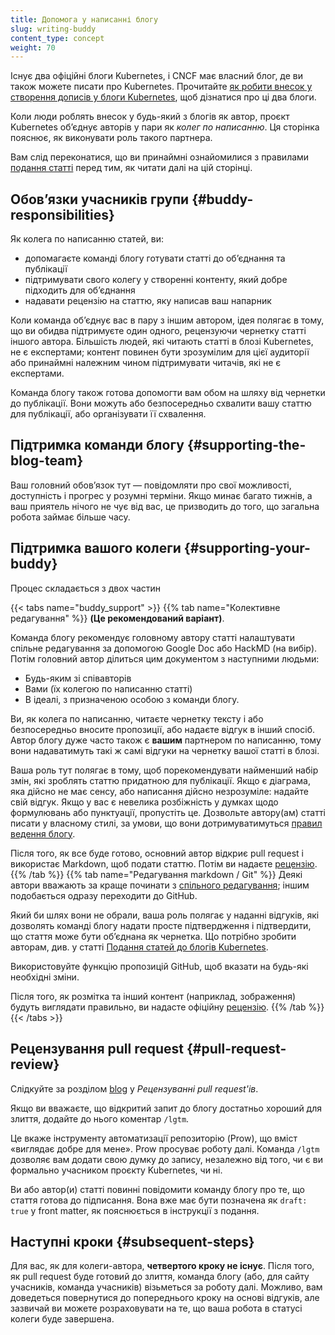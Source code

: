 ```yaml
---
title: Допомога у написанні блогу
slug: writing-buddy
content_type: concept
weight: 70
---
```


<!-- overview -->

Існує два офіційні блоги Kubernetes, і CNCF має власний блог, де ви також можете писати про Kubernetes. Прочитайте [як робити внесок у створення дописів у блоги Kubernetes](/docs/contribute/blog/), щоб дізнатися про ці два блоги.

Коли люди роблять внесок у будь-який з блогів як автор, проєкт Kubernetes обʼєднує авторів у пари як _колег по написанню_. Ця сторінка пояснює, як виконувати роль такого партнера.

Вам слід переконатися, що ви принаймні ознайомилися з правилами [подання статті](/docs/contribute/blog/submission/) перед тим, як читати далі на цій сторінці.

<!-- body -->

## Обовʼязки учасників групи {#buddy-responsibilities}

Як колега по написанню статей, ви:

* допомагаєте команді блогу готувати статті до обʼєднання та публікації
* підтримувати свого колегу у створенні контенту, який добре підходить для обʼєднання
* надавати рецензію на статтю, яку написав ваш напарник

Коли команда обʼєднує вас в пару з іншим автором, ідея полягає в тому, що ви обидва підтримуєте один одного, рецензуючи чернетку статті іншого автора. Більшість людей, які читають статті в блозі Kubernetes, не є експертами; контент повинен бути зрозумілим для цієї аудиторії або принаймні належним чином підтримувати читачів, які не є експертами.

Команда блогу також готова допомогти вам обом на шляху від чернетки до публікації. Вони можуть або безпосередньо схвалити вашу статтю для публікації, або організувати її схвалення.

## Підтримка команди блогу {#supporting-the-blog-team}

Ваш головний обовʼязок тут — повідомляти про свої можливості, доступність і прогрес у розумні терміни. Якщо минає багато тижнів, а ваш приятель нічого не чує від вас, це призводить до того, що загальна робота займає більше часу.

## Підтримка вашого колеги {#supporting-your-buddy}

Процес складається з двох частин

{{< tabs name="buddy_support" >}}
{{% tab name="Колективне редагування" %}}
**(Це рекомендований варіант)**.

Команда блогу рекомендує головному автору статті налаштувати спільне редагування за допомогою Google Doc або HackMD (на вибір). Потім головний автор ділиться цим документом з наступними людьми:

* Будь-яким зі співавторів
* Вами (їх колегою по написанню статті)
* В ідеалі, з призначеною особою з команди блогу.

Ви, як колега по написанню, читаєте чернетку тексту і або безпосередньо вносите пропозиції, або надаєте відгук в інший спосіб. Автор блогу дуже часто також є **вашим** партнером по написанню, тому вони надаватимуть такі ж самі відгуки на чернетку вашої статті в блозі.

Ваша роль тут полягає в тому, щоб порекомендувати найменший набір змін, які зроблять статтю придатною для публікації. Якщо є діаграма, яка дійсно не має сенсу, або написання дійсно незрозуміле: надайте свій відгук. Якщо у вас є невелика розбіжність у думках щодо формулювань або пунктуації, пропустіть це. Дозвольте автору(ам) статті писати у власному стилі, за умови, що вони дотримуватимуться [правил ведення блогу](/docs/contribute/blog/guidelines/).

Після того, як все буде готово, основний автор відкриє pull request і використає Markdown, щоб подати статтю. Потім ви надаєте [рецензію](#pull-request-review).
{{% /tab %}}
{{% tab name="Редагування markdown / Git" %}}
Деякі автори вважають за краще починати з [спільного редагування](#buddy-support-0); іншим подобається одразу переходити до GitHub.

Який би шлях вони не обрали, ваша роль полягає у наданні відгуків, які дозволять команді блогу надати просте підтвердження і підтвердити, що стаття може бути обʼєднана як чернетка. Що потрібно зробити авторам, див. у статті [Подання статей до блогів Kubernetes](/docs/contribute/blog/submission/).

Використовуйте функцію пропозицій GitHub, щоб вказати на будь-які необхідні зміни.

Після того, як розмітка та інший контент (наприклад, зображення) будуть виглядати правильно, ви надасте офіційну [рецензію](#pull-request-review).
{{% /tab %}}
{{< /tabs >}}

## Рецензування pull request {#pull-request-review}

Слідкуйте за розділом [blog](/docs/contribute/review/reviewing-prs/#blog) у _Рецензуванні pull request'ів_.

Якщо ви вважаєте, що відкритий запит до блогу достатньо хороший для злиття, додайте до нього коментар `/lgtm`.

Це вкаже інструменту автоматизації репозиторію (Prow), що вміст «виглядає добре для мене». Prow просуває роботу далі. Команда `/lgtm` дозволяє вам додати свою думку до запису, незалежно від того, чи є ви формально учасником проєкту Kubernetes, чи ні.

Ви або автор(и) статті повинні повідомити команду блогу про те, що стаття готова до підписання. Вона вже має бути позначена як `draft: true` у front matter, як пояснюється в інструкції з подання.

## Наступні кроки {#subsequent-steps}

Для вас, як для колеги-автора, **четвертого кроку не існує**. Після того, як pull request буде готовий до злиття, команда блогу (або, для сайту учасників, команда учасників) візьметься за роботу далі. Можливо, вам доведеться повернутися до попереднього кроку на основі відгуків, але зазвичай ви можете розраховувати на те, що ваша робота в статусі колеги буде завершена.

